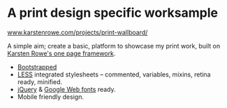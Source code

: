 # A print design specific worksample

www.karstenrowe.com/projects/print-wallboard/

A simple aim; create a basic, platform to showcase my print work, built on [Karsten Rowe's one page framework](https://github.com/karstenrowe/karstenrowe-one-page-framework).

* [Bootstrapped](http://getbootstrap.com/)
* [LESS](http://lesscss.org/) integrated stylesheets – commented, variables, mixins, retina ready, minified.
* [jQuery](http://jquery.com/) & [Google Web fonts](http://www.google.com/fonts) ready.
* Mobile friendly design.
